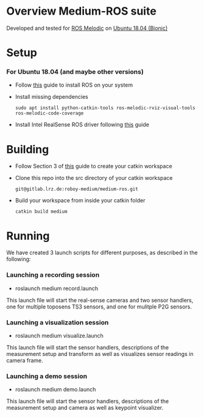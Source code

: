 # Overview Medium-ROS suite

Developed and tested for [ROS Melodic](http://wiki.ros.org/melodic) on [Ubuntu 18.04 (Bionic)](http://releases.ubuntu.com/18.04/)


# Setup

### For Ubuntu 18.04 (and maybe other versions)

 *  Follow [this](http://wiki.ros.org/melodic/Installation/Ubuntu) guide to install ROS on your system
 
 *  Install missing dependencies
    
    `sudo apt install python-catkin-tools ros-melodic-rviz-visual-tools ros-melodic-code-coverage`
    
 * Install Intel RealSense ROS driver following [this](https://github.com/IntelRealSense/realsense-ros) guide


# Building

 *  Follow Section 3 of [this](http://wiki.ros.org/ROS/Tutorials/InstallingandConfiguringROSEnvironment) guide to create your catkin workspace

 *  Clone this repo into the src directory of your catkin workspace
    
    `git@gitlab.lrz.de:roboy-medium/medium-ros.git`
    
 *  Build your workspace from inside your catkin folder

    `catkin build medium`


# Running

We have created 3 launch scripts for different purposes, as described in the following:

### Launching a recording session

 *  roslaunch medium record.launch
 
 This launch file will start the real-sense cameras and two sensor handlers, one for multiple toposens TS3 sensors, and one for mulitple P2G sensors.

### Launching a visualization session

 *  roslaunch medium visualize.launch
 
 This launch file will start the sensor handlers, descriptions of the measurement setup and transform as well as visualizes sensor readings in camera frame.
  
### Launching a demo session

 *  roslaunch medium demo.launch
 
 This launch file will start the sensor handlers, descriptions of the measurement setup and camera as well as keypoint visualizer.
  